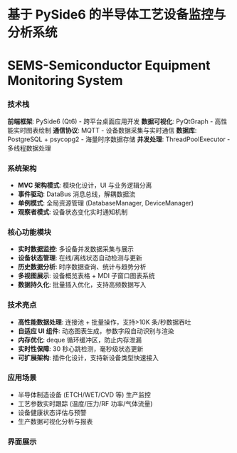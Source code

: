 # 基于 PySide6 的半导体工艺设备监控与分析系统

# SEMS-Semiconductor Equipment Monitoring System

### 技术栈

**前端框架**: PySide6 (Qt6) - 跨平台桌面应用开发
**数据可视化**: PyQtGraph - 高性能实时图表绘制
**通信协议**: MQTT - 设备数据采集与实时通信
**数据库**: PostgreSQL + psycopg2 - 海量时序数据存储
**并发处理**: ThreadPoolExecutor - 多线程数据处理

### 系统架构

- **MVC 架构模式**: 模块化设计，UI 与业务逻辑分离
- **事件驱动**: DataBus 消息总线，解耦数据流
- **单例模式**: 全局资源管理 (DatabaseManager, DeviceManager)
- **观察者模式**: 设备状态变化实时通知机制

### 核心功能模块

- **实时数据监控**: 多设备并发数据采集与展示
- **设备状态管理**: 在线/离线状态自动检测与更新
- **历史数据分析**: 时序数据查询、统计与趋势分析
- **多视图展示**: 设备概览表格 + MDI 子窗口图表系统
- **数据持久化**: 批量插入优化，支持高频数据写入

### 技术亮点

- **高性能数据处理**: 连接池 + 批量操作，支持>10K 条/秒数据吞吐
- **自适应 UI 组件**: 动态图表生成，参数字段自动识别与渲染
- **内存优化**: deque 循环缓冲区，防止内存泄漏
- **实时性保障**: 30 秒心跳检测，毫秒级状态更新
- **可扩展架构**: 插件化设计，支持新设备类型快速接入

### 应用场景

- 半导体制造设备 (ETCH/WET/CVD 等) 生产监控
- 工艺参数实时跟踪 (温度/压力/RF 功率/气体流量)
- 设备健康状态评估与预警
- 生产数据可视化分析与报表

### 界面展示
